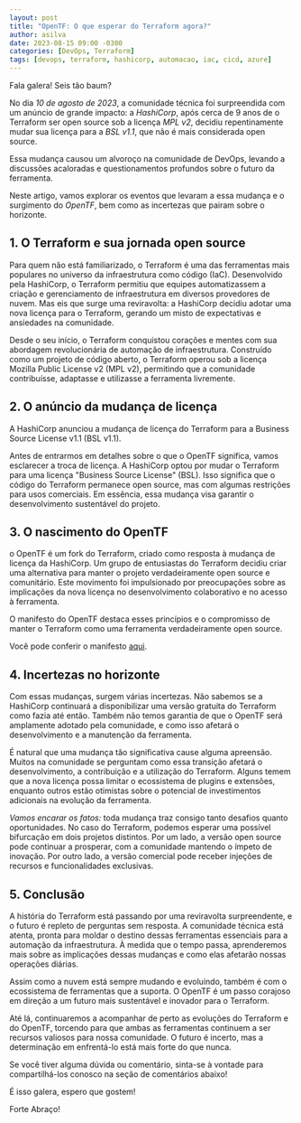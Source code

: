 ```yaml
---
layout: post
title: "OpenTF: O que esperar do Terraform agora?"
author: asilva
date: 2023-08-15 09:00 -0300
categories: [DevOps, Terraform]
tags: [devops, terraform, hashicorp, automacao, iac, cicd, azure]
---
```


Fala galera! Seis tão baum?

No dia *10 de agosto de 2023*, a comunidade técnica foi surpreendida com um anúncio de grande impacto: a *HashiCorp*, após cerca de 9 anos de o Terraform ser open source sob a licença *MPL v2*, decidiu repentinamente mudar sua licença para a *BSL v1.1*, que não é mais considerada open source. 

Essa mudança causou um alvoroço na comunidade de DevOps, levando a discussões acaloradas e questionamentos profundos sobre o futuro da ferramenta. 

Neste artigo, vamos explorar os eventos que levaram a essa mudança e o surgimento do *OpenTF*, bem como as incertezas que pairam sobre o horizonte.

## **1. O Terraform e sua jornada open source**

Para quem não está familiarizado, o Terraform é uma das ferramentas mais populares no universo da infraestrutura como código (IaC). Desenvolvido pela HashiCorp, o Terraform permitiu que equipes automatizassem a criação e gerenciamento de infraestrutura em diversos provedores de nuvem. Mas eis que surge uma reviravolta: a HashiCorp decidiu adotar uma nova licença para o Terraform, gerando um misto de expectativas e ansiedades na comunidade.

Desde o seu início, o Terraform conquistou corações e mentes com sua abordagem revolucionária de automação de infraestrutura. Construído como um projeto de código aberto, o Terraform operou sob a licença Mozilla Public License v2 (MPL v2), permitindo que a comunidade contribuísse, adaptasse e utilizasse a ferramenta livremente.

## **2. O anúncio da mudança de licença**

A HashiCorp anunciou a mudança de licença do Terraform para a Business Source License v1.1 (BSL v1.1).

Antes de entrarmos em detalhes sobre o que o OpenTF significa, vamos esclarecer a troca de licença. A HashiCorp optou por mudar o Terraform para uma licença "Business Source License" (BSL). Isso significa que o código do Terraform permanece open source, mas com algumas restrições para usos comerciais. Em essência, essa mudança visa garantir o desenvolvimento sustentável do projeto.

## **3. O nascimento do OpenTF**

o OpenTF é um fork do Terraform, criado como resposta à mudança de licença da HashiCorp. Um grupo de entusiastas do Terraform decidiu criar uma alternativa para manter o projeto verdadeiramente open source e comunitário. Este movimento foi impulsionado por preocupações sobre as implicações da nova licença no desenvolvimento colaborativo e no acesso à ferramenta.

O manifesto do OpenTF destaca esses princípios e o compromisso de manter o Terraform como uma ferramenta verdadeiramente open source. 

Você pode conferir o manifesto <a href="https://opentf.org/announcement" target="_blank"> aqui</a>.

## **4. Incertezas no horizonte**

Com essas mudanças, surgem várias incertezas. Não sabemos se a HashiCorp continuará a disponibilizar uma versão gratuita do Terraform como fazia até então. Também não temos garantia de que o OpenTF será amplamente adotado pela comunidade, e como isso afetará o desenvolvimento e a manutenção da ferramenta.

É natural que uma mudança tão significativa cause alguma apreensão. Muitos na comunidade se perguntam como essa transição afetará o desenvolvimento, a contribuição e a utilização do Terraform. Alguns temem que a nova licença possa limitar o ecossistema de plugins e extensões, enquanto outros estão otimistas sobre o potencial de investimentos adicionais na evolução da ferramenta.

*Vamos encarar os fatos:* toda mudança traz consigo tanto desafios quanto oportunidades. No caso do Terraform, podemos esperar uma possível bifurcação em dois projetos distintos. Por um lado, a versão open source pode continuar a prosperar, com a comunidade mantendo o ímpeto de inovação. Por outro lado, a versão comercial pode receber injeções de recursos e funcionalidades exclusivas.

## **5. Conclusão**

A história do Terraform está passando por uma reviravolta surpreendente, e o futuro é repleto de perguntas sem resposta. A comunidade técnica está atenta, pronta para moldar o destino dessas ferramentas essenciais para a automação da infraestrutura. À medida que o tempo passa, aprenderemos mais sobre as implicações dessas mudanças e como elas afetarão nossas operações diárias.

Assim como a nuvem está sempre mudando e evoluindo, também é com o ecossistema de ferramentas que a suporta. O OpenTF é um passo corajoso em direção a um futuro mais sustentável e inovador para o Terraform. 

Até lá, continuaremos a acompanhar de perto as evoluções do Terraform e do OpenTF, torcendo para que ambas as ferramentas continuem a ser recursos valiosos para nossa comunidade. O futuro é incerto, mas a determinação em enfrentá-lo está mais forte do que nunca.

Se você tiver alguma dúvida ou comentário, sinta-se à vontade para compartilhá-los conosco na seção de comentários abaixo!

É isso galera, espero que gostem!

Forte Abraço!